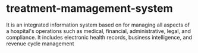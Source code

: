# treatment-mamagement-system
It is an integrated information system based on  for managing all aspects of a hospital's operations such as medical, financial, administrative, legal, and compliance. It includes electronic health records, business intelligence, and revenue cycle management
